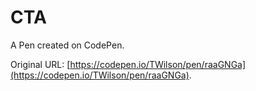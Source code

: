 # CTA

A Pen created on CodePen.

Original URL: [https://codepen.io/TWilson/pen/raaGNGa](https://codepen.io/TWilson/pen/raaGNGa).

